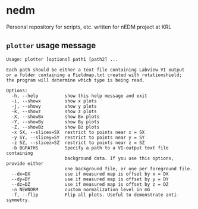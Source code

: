 nedm
====

Personal repository for scripts, etc. written for nEDM project at KRL

`plotter` usage message
-----------------------

    Usage: plotter [options] path1 [path2] ...

    Each path should be either a text file containing Labview VI output
    or a folder containing a Fieldmap.txt created with rotationshield;
    the program will determine which type is being read.

    Options:
      -h, --help          show this help message and exit
      -i, --showx         show x plots
      -j, --showy         show y plots
      -k, --showz         show z plots
      -X, --showBx        show Bx plots
      -Y, --showBy        show By plots
      -Z, --showBz        show Bz plots
      -x SX, --slicex=SX  restrict to points near x = SX
      -y SY, --slicey=SY  restrict to points near y = SY
      -z SZ, --slicez=SZ  restrict to points near z = SZ
      -b BGPATHS          Specify a path to a VI-output text file containing
                          background data. If you use this options, provide either
                          one background file, or one per foreground file.
      --dx=DX             use if measured map is offset by x = DX
      --dy=DY             use if measured map is offset by y = DY
      --dz=DZ             use if measured map is offset by z = DZ
      -n NEWNORM          custom normalization level in mG
      -f, --flip          Flip all plots. Useful to demonstrate anti-symmetry.
